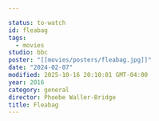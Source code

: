 ```yaml
---

status: to-watch
id: fleabag
tags:
  - movies
studio: bbc
poster: "[[movies/posters/fleabag.jpg]]"
date: "2024-02-07"
modified: 2025-10-16 20:10:01 GMT-04:00
year: 2016
category: general
director: Phoebe Waller-Bridge
title: Fleabag
---
```


